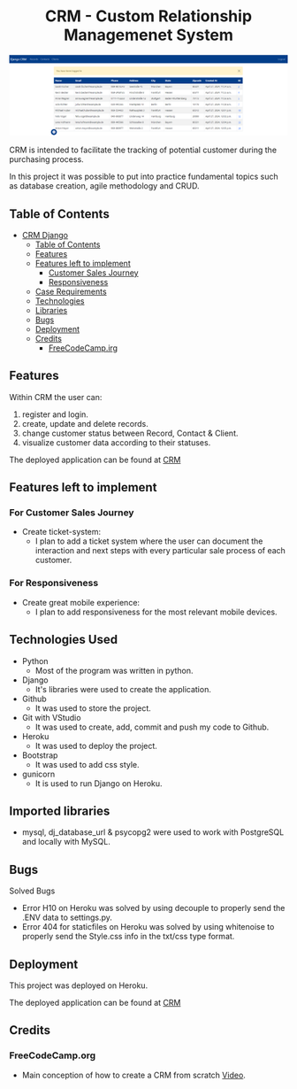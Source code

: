 
# <h1 align="center">CRM - Custom Relationship Managemenet System</h1>

![CRM](/crm_django.png)

CRM is intended to facilitate the tracking of potential customer during the purchasing process.

In this project it was possible to put into practice fundamental topics such as database creation, agile methodology and CRUD.

## Table of Contents

- [CRM Django](#crm-django)
  - [Table of Contents](#table-of-contents)
  - [Features](#features)
  - [Features left to implement](#features-left-to-implement)
    - [Customer Sales Journey](#for-customer-sales-journey)
    - [Responsiveness](#for-responsiveness)
  - [Case Requirements](#case-requirements)
  - [Technologies](#technologies-used)
  - [Libraries](#imported-libraries)
  - [Bugs](#bugs)
  - [Deployment](#deployment)
  - [Credits](#credits)
    - [FreeCodeCamp.irg](#freecodecamp.org)

## Features

Within CRM the user can:

1. register and login.
2. create, update and delete records.
3. change customer status between Record, Contact & Client.
4. visualize customer data according to their statuses.

The deployed application can be found at [CRM](https://crm-afgc-3efdf830ce47.herokuapp.com/)

## Features left to implement

### For Customer Sales Journey
* Create ticket-system:
  * I plan to add a ticket system where the user can document the interaction and next steps with every particular sale process of each customer.

### For Responsiveness
* Create great mobile experience:
  * I plan to add responsiveness for the most relevant mobile devices.

## Technologies Used

  * Python
    * Most of the program was written in python.
  * Django
    * It's libraries were used to create the application.
  * Github
    * It was used to store the project.
  * Git with VStudio
    * It was used to create, add, commit and push my code to Github.
  * Heroku
    * It was used to deploy the project.
  * Bootstrap
    * It was used to add css style.
  * gunicorn
    * It is used to run Django on Heroku.
  
 
## Imported libraries

  * mysql, dj_database_url & psycopg2 were used to work with PostgreSQL and locally with MySQL.


## Bugs

Solved Bugs
* Error H10 on Heroku was solved by using decouple to properly send the .ENV data to settings.py.
* Error 404 for staticfiles on Heroku was solved by using whitenoise to properly send the Style.css info in the txt/css type format.


## Deployment
This project was deployed on Heroku.

The deployed application can be found at [CRM](https://rems-ag-58c10e6f7952.herokuapp.com/)

## Credits

### FreeCodeCamp.org
* Main conception of how to create a CRM from scratch [Video](https://www.youtube.com/watch?v=t10QcFx7d5k&t=712s).
